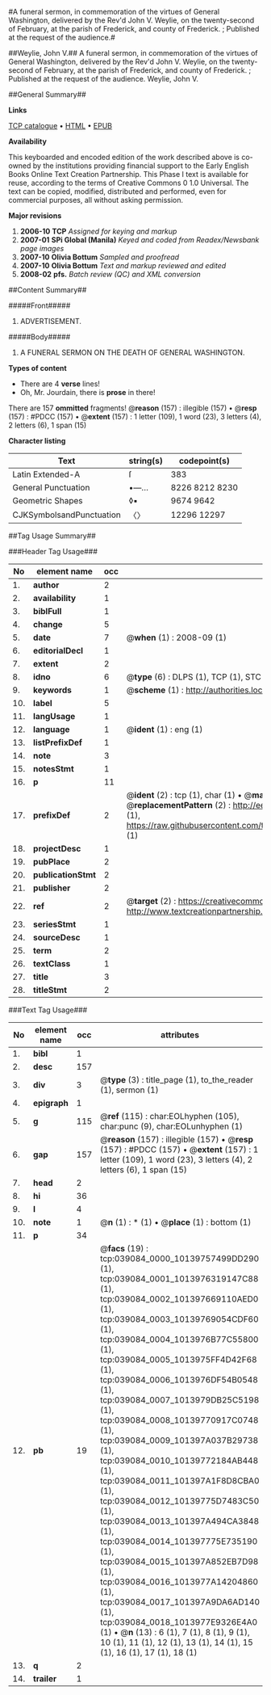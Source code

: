#A funeral sermon, in commemoration of the virtues of General Washington, delivered by the Rev'd John V. Weylie, on the twenty-second of February, at the parish of Frederick, and county of Frederick. ; Published at the request of the audience.#

##Weylie, John V.##
A funeral sermon, in commemoration of the virtues of General Washington, delivered by the Rev'd John V. Weylie, on the twenty-second of February, at the parish of Frederick, and county of Frederick. ; Published at the request of the audience.
Weylie, John V.

##General Summary##

**Links**

[TCP catalogue](http://www.ota.ox.ac.uk/tcp/)  • 
[HTML](http://tei.it.ox.ac.uk/tcp/Texts-HTML/free/N29/N29347.html)  • 
[EPUB](http://tei.it.ox.ac.uk/tcp/Texts-EPUB/free/N29/N29347.epub)

**Availability**

This keyboarded and encoded edition of the
	       work described above is co-owned by the institutions
	       providing financial support to the Early English Books
	       Online Text Creation Partnership. This Phase I text is
	       available for reuse, according to the terms of Creative
	       Commons 0 1.0 Universal. The text can be copied,
	       modified, distributed and performed, even for
	       commercial purposes, all without asking permission.

**Major revisions**

1. __2006-10__ __TCP__ *Assigned for keying and markup*
1. __2007-01__ __SPi Global (Manila)__ *Keyed and coded from Readex/Newsbank page images*
1. __2007-10__ __Olivia Bottum__ *Sampled and proofread*
1. __2007-10__ __Olivia Bottum__ *Text and markup reviewed and edited*
1. __2008-02__ __pfs.__ *Batch review (QC) and XML conversion*

##Content Summary##

#####Front#####

1. ADVERTISEMENT.

#####Body#####

1. A FUNERAL SERMON ON THE DEATH OF GENERAL WASHINGTON.

**Types of content**

  * There are 4 **verse** lines!
  * Oh, Mr. Jourdain, there is **prose** in there!

There are 157 **ommitted** fragments! 
 @__reason__ (157) : illegible (157)  •  @__resp__ (157) : #PDCC (157)  •  @__extent__ (157) : 1 letter (109), 1 word (23), 3 letters (4), 2 letters (6), 1 span (15)

**Character listing**


|Text|string(s)|codepoint(s)|
|---|---|---|
|Latin Extended-A|ſ|383|
|General Punctuation|•—…|8226 8212 8230|
|Geometric Shapes|◊▪|9674 9642|
|CJKSymbolsandPunctuation|〈〉|12296 12297|

##Tag Usage Summary##

###Header Tag Usage###

|No|element name|occ|attributes|
|---|---|---|---|
|1.|__author__|2||
|2.|__availability__|1||
|3.|__biblFull__|1||
|4.|__change__|5||
|5.|__date__|7| @__when__ (1) : 2008-09 (1)|
|6.|__editorialDecl__|1||
|7.|__extent__|2||
|8.|__idno__|6| @__type__ (6) : DLPS (1), TCP (1), STC (1), NOTIS (1), IMAGE-SET (1), EVANS-CITATION (1)|
|9.|__keywords__|1| @__scheme__ (1) : http://authorities.loc.gov/ (1)|
|10.|__label__|5||
|11.|__langUsage__|1||
|12.|__language__|1| @__ident__ (1) : eng (1)|
|13.|__listPrefixDef__|1||
|14.|__note__|3||
|15.|__notesStmt__|1||
|16.|__p__|11||
|17.|__prefixDef__|2| @__ident__ (2) : tcp (1), char (1)  •  @__matchPattern__ (2) : ([0-9\-]+):([0-9IVX]+) (1), (.+) (1)  •  @__replacementPattern__ (2) : http://eebo.chadwyck.com/downloadtiff?vid=$1&page=$2 (1), https://raw.githubusercontent.com/textcreationpartnership/Texts/master/tcpchars.xml#$1 (1)|
|18.|__projectDesc__|1||
|19.|__pubPlace__|2||
|20.|__publicationStmt__|2||
|21.|__publisher__|2||
|22.|__ref__|2| @__target__ (2) : https://creativecommons.org/publicdomain/zero/1.0/ (1), http://www.textcreationpartnership.org/docs/. (1)|
|23.|__seriesStmt__|1||
|24.|__sourceDesc__|1||
|25.|__term__|2||
|26.|__textClass__|1||
|27.|__title__|3||
|28.|__titleStmt__|2||


###Text Tag Usage###

|No|element name|occ|attributes|
|---|---|---|---|
|1.|__bibl__|1||
|2.|__desc__|157||
|3.|__div__|3| @__type__ (3) : title_page (1), to_the_reader (1), sermon (1)|
|4.|__epigraph__|1||
|5.|__g__|115| @__ref__ (115) : char:EOLhyphen (105), char:punc (9), char:EOLunhyphen (1)|
|6.|__gap__|157| @__reason__ (157) : illegible (157)  •  @__resp__ (157) : #PDCC (157)  •  @__extent__ (157) : 1 letter (109), 1 word (23), 3 letters (4), 2 letters (6), 1 span (15)|
|7.|__head__|2||
|8.|__hi__|36||
|9.|__l__|4||
|10.|__note__|1| @__n__ (1) : * (1)  •  @__place__ (1) : bottom (1)|
|11.|__p__|34||
|12.|__pb__|19| @__facs__ (19) : tcp:039084_0000_10139757499DD290 (1), tcp:039084_0001_1013976319147C88 (1), tcp:039084_0002_101397669110AED0 (1), tcp:039084_0003_10139769054CDF60 (1), tcp:039084_0004_1013976B77C55800 (1), tcp:039084_0005_1013975FF4D42F68 (1), tcp:039084_0006_1013976DF54B0548 (1), tcp:039084_0007_1013979DB25C5198 (1), tcp:039084_0008_10139770917C0748 (1), tcp:039084_0009_101397A037B29738 (1), tcp:039084_0010_10139772184AB448 (1), tcp:039084_0011_101397A1F8D8CBA0 (1), tcp:039084_0012_10139775D7483C50 (1), tcp:039084_0013_101397A494CA3848 (1), tcp:039084_0014_101397775E735190 (1), tcp:039084_0015_101397A852EB7D98 (1), tcp:039084_0016_1013977A14204860 (1), tcp:039084_0017_101397A9DA6AD140 (1), tcp:039084_0018_1013977E9326E4A0 (1)  •  @__n__ (13) : 6 (1), 7 (1), 8 (1), 9 (1), 10 (1), 11 (1), 12 (1), 13 (1), 14 (1), 15 (1), 16 (1), 17 (1), 18 (1)|
|13.|__q__|2||
|14.|__trailer__|1||
